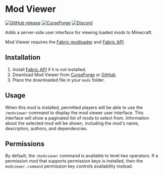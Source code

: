 # Mod Viewer

[![GitHub release](https://img.shields.io/github/release/haykam821/Mod-Viewer.svg?style=popout&label=github)](https://github.com/haykam821/Mod-Viewer/releases/latest)
[![CurseForge](https://img.shields.io/static/v1?style=popout&label=curseforge&message=project&color=6441A4)](https://www.curseforge.com/minecraft/mc-mods/mod-viewer)
[![Discord](https://img.shields.io/static/v1?style=popout&label=chat&message=discord&color=7289DA)](https://discord.gg/YtnXecuAwF)

Adds a server-side user interface for viewing loaded mods to Minecraft.

Mod Viewer requires the [Fabric modloader](https://fabricmc.net/use/) and [Fabric API](https://www.curseforge.com/minecraft/mc-mods/fabric-api).

## Installation

1. Install [Fabric API](https://www.curseforge.com/minecraft/mc-mods/fabric-api) if it is not installed.
2. Download Mod Viewer from [CurseForge](https://www.curseforge.com/minecraft/mc-mods/mod-viewer/files) or [GitHub](https://github.com/haykam821/Mod-Viewer/releases).
3. Place the downloaded file in your `mods` folder.

## Usage

When this mod is installed, permitted players will be able to use the `/modviewer` command to display the mod viewer user interface. This interface will show a paginated list of mods to select from. Information about the selected mod will be shown, including the mod's name, description, authors, and dependencies.

## Permissions

By default, the `/modviewer` command is available to level two operators. If a permission mod that supports permission keys is installed, then the `modviewer.command` permission key controls availability instead.
